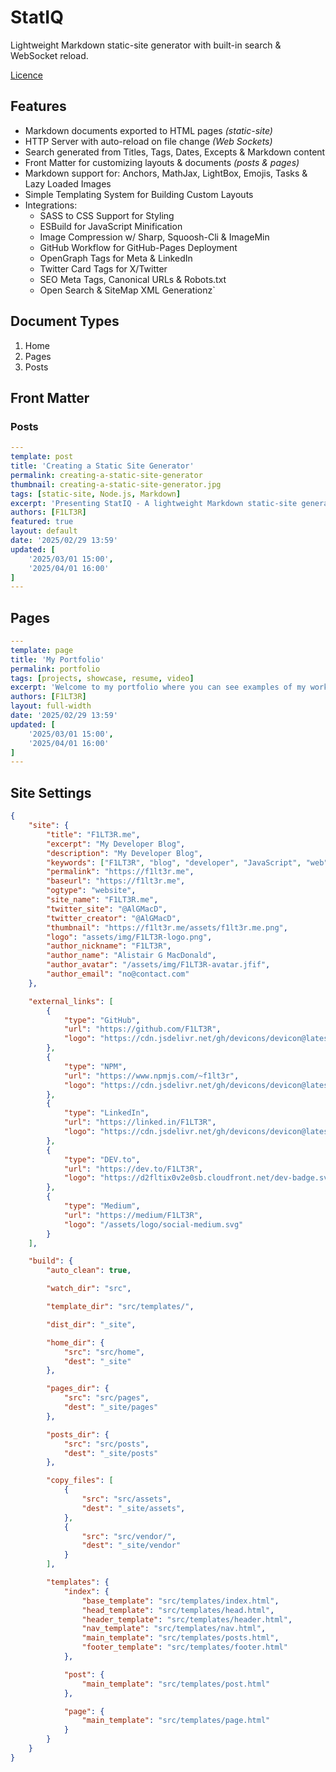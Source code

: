 # StatIQ

Lightweight Markdown static-site generator with built-in search & WebSocket reload.

[Licence](./LICENSE.md)

## Features

- Markdown documents exported to HTML pages _(static-site)_
- HTTP Server with auto-reload on file change _(Web Sockets)_ 
- Search generated from Titles, Tags, Dates, Excepts & Markdown content
- Front Matter for customizing layouts & documents _(posts & pages)_
- Markdown support for: Anchors, MathJax, LightBox, Emojis, Tasks & Lazy Loaded Images 
- Simple Templating System for Building Custom Layouts
- Integrations:
  + SASS to CSS Support for Styling
  + ESBuild for JavaScript Minification
  + Image Compression w/ Sharp, Squoosh-Cli & ImageMin
  + GitHub Workflow for GitHub-Pages Deployment
  + OpenGraph Tags for Meta & LinkedIn
  + Twitter Card Tags for X/Twitter
  + SEO Meta Tags, Canonical URLs & Robots.txt
  + Open Search & SiteMap XML Generationz`

## Document Types

1. Home
2. Pages
3. Posts

## Front Matter

### Posts

```yaml
---
template: post
title: 'Creating a Static Site Generator'
permalink: creating-a-static-site-generator
thumbnail: creating-a-static-site-generator.jpg
tags: [static-site, Node.js, Markdown]
excerpt: 'Presenting StatIQ - A lightweight Markdown static-site generator with built-in search & WebSocket reload.'
authors: [F1LT3R]
featured: true
layout: default
date: '2025/02/29 13:59'
updated: [
	'2025/03/01 15:00',
	'2025/04/01 16:00'
]
---
```

## Pages

```yaml
---
template: page
title: 'My Portfolio'
permalink: portfolio
tags: [projects, showcase, resume, video]
excerpt: 'Welcome to my portfolio where you can see examples of my work.'
authors: [F1LT3R]
layout: full-width
date: '2025/02/29 13:59'
updated: [
	'2025/03/01 15:00',
	'2025/04/01 16:00'
]
---
```

## Site Settings

```json
{
    "site": {
        "title": "F1LT3R.me",
        "excerpt": "My Developer Blog",
        "description": "My Developer Blog",
        "keywords": ["F1LT3R", "blog", "developer", "JavaScript", "web", "mobile"],
        "permalink": "https://f1lt3r.me",
        "baseurl": "https://f1lt3r.me",
        "ogtype": "website",
        "site_name": "F1LT3R.me",
        "twitter_site": "@AlGMacD",
        "twitter_creator": "@AlGMacD",
        "thumbnail": "https://f1lt3r.me/assets/f1lt3r.me.png",
        "logo": "assets/img/F1LT3R-logo.png",
        "author_nickname": "F1LT3R",
        "author_name": "Alistair G MacDonald",
        "author_avatar": "/assets/img/F1LT3R-avatar.jfif",
        "author_email": "no@contact.com"
    },

    "external_links": [
        {
            "type": "GitHub",
            "url": "https://github.com/F1LT3R",
            "logo": "https://cdn.jsdelivr.net/gh/devicons/devicon@latest/icons/github/github-original.svg"
        },
        {
            "type": "NPM",
            "url": "https://www.npmjs.com/~f1lt3r",
            "logo": "https://cdn.jsdelivr.net/gh/devicons/devicon@latest/icons/npm/npm-original-wordmark.svg"
        },
        {
            "type": "LinkedIn",
            "url": "https://linked.in/F1LT3R",
            "logo": "https://cdn.jsdelivr.net/gh/devicons/devicon@latest/icons/linkedin/linkedin-original.svg"
        },
        {
            "type": "DEV.to",
            "url": "https://dev.to/F1LT3R",
            "logo": "https://d2fltix0v2e0sb.cloudfront.net/dev-badge.svg"
        },
        {
            "type": "Medium",
            "url": "https://medium/F1LT3R",
            "logo": "/assets/logo/social-medium.svg"
        }
    ],

    "build": {
        "auto_clean": true,

        "watch_dir": "src",

        "template_dir": "src/templates/",

        "dist_dir": "_site",

        "home_dir": {
            "src": "src/home",
            "dest": "_site"
        },

        "pages_dir": {
            "src": "src/pages",
            "dest": "_site/pages"
        },

        "posts_dir": {
            "src": "src/posts",
            "dest": "_site/posts"
        },

        "copy_files": [
            {
                "src": "src/assets",
                "dest": "_site/assets",
            },
            {
                "src": "src/vendor/",
                "dest": "_site/vendor"
            }
        ],

        "templates": {
            "index": {
                "base_template": "src/templates/index.html",
                "head_template": "src/templates/head.html",
                "header_template": "src/templates/header.html",
                "nav_template": "src/templates/nav.html",
                "main_template": "src/templates/posts.html",
                "footer_template": "src/templates/footer.html"
            },

            "post": {
                "main_template": "src/templates/post.html"
            },

            "page": {
                "main_template": "src/templates/page.html"
            }
        }
    }
}
```

